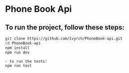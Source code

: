 # Phone Book Api

## To run the project, follow these steps:

```bash
git clone https://github.com/Ivyrch/PhoneBook-api.git
cd PhoneBook-api
npm install
npm run dev

- to run the tests:
npm run test 

